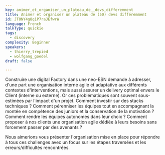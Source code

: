```yaml
---
key: animer_et_organiser_un_plateau_de__devs_differemment
title: Animer et organiser un plateau de (50) devs différemment
id: JTONY4g8q1P7raJEfwrW
language: French
talkType: quickie
tags:
  - discovery
complexity: Beginner
speakers:
  - thierry_trepied
  - wolfgang_goedel
draft: false

---
```


Construire une digital Factory dans une neo-ESN demande à adresser, d'une part une organisation interne agile et adaptative aux différents contextes d'interventions, mais aussi assurer un delivery optimal envers le Client (interne ou externe).
Or ces problématiques sont souvent sous-estimées par l'impact d'un projet. Comment investir sur des stacks techniques ? Comment pérenniser les équipes tout en accompagnant la montée en compétence des juniors et la conservation de la motivation ? Comment rendre les équipes autonomes dans leur choix ? Comment proposer à nos clients une organisation agile dédiée à leurs besoins sans forcement passer par des avenants ?

Nous aimerions vous présenter l'organisation mise en place pour répondre à tous ces challenges avec un focus sur les étapes traversées et les erreurs/difficultés rencontrées.
